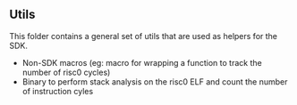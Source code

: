 ## Utils
This folder contains a general set of utils that are used as helpers for the SDK.
* Non-SDK macros (eg: macro for wrapping a function to track the number of risc0 cycles)
* Binary to perform stack analysis on the risc0 ELF and count the number of instruction cyles